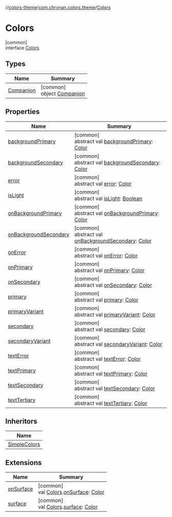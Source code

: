 //[colors-theme](../../../index.md)/[com.chrynan.colors.theme](../index.md)/[Colors](index.md)

# Colors

[common]\
interface [Colors](index.md)

## Types

| Name | Summary |
|---|---|
| [Companion](-companion/index.md) | [common]<br>object [Companion](-companion/index.md) |

## Properties

| Name | Summary |
|---|---|
| [backgroundPrimary](background-primary.md) | [common]<br>abstract val [backgroundPrimary](background-primary.md): [Color](../../../../colors-core/colors-core/com.chrynan.colors/-color/index.md) |
| [backgroundSecondary](background-secondary.md) | [common]<br>abstract val [backgroundSecondary](background-secondary.md): [Color](../../../../colors-core/colors-core/com.chrynan.colors/-color/index.md) |
| [error](error.md) | [common]<br>abstract val [error](error.md): [Color](../../../../colors-core/colors-core/com.chrynan.colors/-color/index.md) |
| [isLight](is-light.md) | [common]<br>abstract val [isLight](is-light.md): [Boolean](https://kotlinlang.org/api/latest/jvm/stdlib/kotlin/-boolean/index.html) |
| [onBackgroundPrimary](on-background-primary.md) | [common]<br>abstract val [onBackgroundPrimary](on-background-primary.md): [Color](../../../../colors-core/colors-core/com.chrynan.colors/-color/index.md) |
| [onBackgroundSecondary](on-background-secondary.md) | [common]<br>abstract val [onBackgroundSecondary](on-background-secondary.md): [Color](../../../../colors-core/colors-core/com.chrynan.colors/-color/index.md) |
| [onError](on-error.md) | [common]<br>abstract val [onError](on-error.md): [Color](../../../../colors-core/colors-core/com.chrynan.colors/-color/index.md) |
| [onPrimary](on-primary.md) | [common]<br>abstract val [onPrimary](on-primary.md): [Color](../../../../colors-core/colors-core/com.chrynan.colors/-color/index.md) |
| [onSecondary](on-secondary.md) | [common]<br>abstract val [onSecondary](on-secondary.md): [Color](../../../../colors-core/colors-core/com.chrynan.colors/-color/index.md) |
| [primary](primary.md) | [common]<br>abstract val [primary](primary.md): [Color](../../../../colors-core/colors-core/com.chrynan.colors/-color/index.md) |
| [primaryVariant](primary-variant.md) | [common]<br>abstract val [primaryVariant](primary-variant.md): [Color](../../../../colors-core/colors-core/com.chrynan.colors/-color/index.md) |
| [secondary](secondary.md) | [common]<br>abstract val [secondary](secondary.md): [Color](../../../../colors-core/colors-core/com.chrynan.colors/-color/index.md) |
| [secondaryVariant](secondary-variant.md) | [common]<br>abstract val [secondaryVariant](secondary-variant.md): [Color](../../../../colors-core/colors-core/com.chrynan.colors/-color/index.md) |
| [textError](text-error.md) | [common]<br>abstract val [textError](text-error.md): [Color](../../../../colors-core/colors-core/com.chrynan.colors/-color/index.md) |
| [textPrimary](text-primary.md) | [common]<br>abstract val [textPrimary](text-primary.md): [Color](../../../../colors-core/colors-core/com.chrynan.colors/-color/index.md) |
| [textSecondary](text-secondary.md) | [common]<br>abstract val [textSecondary](text-secondary.md): [Color](../../../../colors-core/colors-core/com.chrynan.colors/-color/index.md) |
| [textTertiary](text-tertiary.md) | [common]<br>abstract val [textTertiary](text-tertiary.md): [Color](../../../../colors-core/colors-core/com.chrynan.colors/-color/index.md) |

## Inheritors

| Name |
|---|
| [SimpleColors](../-simple-colors/index.md) |

## Extensions

| Name | Summary |
|---|---|
| [onSurface](../on-surface.md) | [common]<br>val [Colors](index.md).[onSurface](../on-surface.md): [Color](../../../../colors-core/colors-core/com.chrynan.colors/-color/index.md) |
| [surface](../surface.md) | [common]<br>val [Colors](index.md).[surface](../surface.md): [Color](../../../../colors-core/colors-core/com.chrynan.colors/-color/index.md) |
